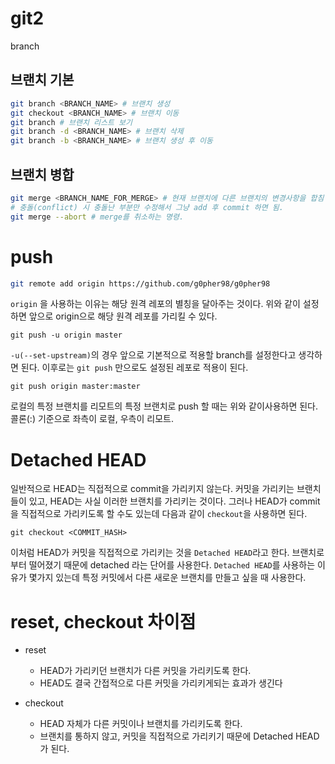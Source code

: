 # git2
branch

## 브랜치 기본
``` bash
git branch <BRANCH_NAME> # 브랜치 생성
git checkout <BRANCH_NAME> # 브랜치 이동
git branch # 브랜치 리스트 보기
git branch -d <BRANCH_NAME> # 브랜치 삭제
git branch -b <BRANCH_NAME> # 브랜치 생성 후 이동 

```

## 브랜치 병합
``` bash
git merge <BRANCH_NAME_FOR_MERGE> # 현재 브랜치에 다른 브랜치의 변경사항을 합침
# 충돌(conflict) 시 충돌난 부분만 수정해서 그냥 add 후 commit 하면 됨.
git merge --abort # merge를 취소하는 명령. 
```

# push
``` bash
git remote add origin https://github.com/g0pher98/g0pher98
```
`origin` 을 사용하는 이유는 해당 원격 레포의 별칭을 달아주는 것이다. 위와 같이 설정하면 앞으로 origin으로 해당 원격 레포를 가리킬 수 있다.

```
git push -u origin master
```
`-u(--set-upstream)`의 경우 앞으로 기본적으로 적용할 branch를 설정한다고 생각하면 된다. 이후로는 `git push` 만으로도 설정된 레포로 적용이 된다.
```
git push origin master:master
```
로컬의 특정 브랜치를 리모트의 특정 브랜치로 push 할 때는 위와 같이사용하면 된다. 콜론(:) 기준으로 좌측이 로컬, 우측이 리모트.

# Detached HEAD
일반적으로 HEAD는 직접적으로 commit을 가리키지 않는다. 커밋을 가리키는 브랜치들이 있고, HEAD는 사실 이러한 브랜치를 가리키는 것이다. 그러나 HEAD가 commit을 직접적으로 가리키도록 할 수도 있는데 다음과 같이 `checkout`을 사용하면 된다.
```
git checkout <COMMIT_HASH>
```
이처럼 HEAD가 커밋을 직접적으로 가리키는 것을 `Detached HEAD`라고 한다. 브랜치로부터 떨어졌기 때문에 detached 라는 단어를 사용한다. `Detached HEAD`를 사용하는 이유가 몇가지 있는데 특정 커밋에서 다른 새로운 브랜치를 만들고 싶을 때 사용한다.

# reset, checkout 차이점
- reset
    - HEAD가 가리키던 브랜치가 다른 커밋을 가리키도록 한다.
    - HEAD도 결국 간접적으로 다른 커밋을 가리키게되는 효과가 생긴다

- checkout
    - HEAD 자체가 다른 커밋이나 브랜치를 가리키도록 한다.
    - 브랜치를 통하지 않고, 커밋을 직접적으로 가리키기 때문에 Detached HEAD가 된다.

